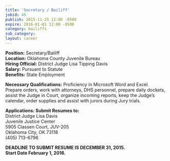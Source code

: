 ```yaml
---
title: 'Secretary / Bailiff'
jobid: 45
publish: 2015-11-25 12:00 -0500
expire: 2016-01-01 12:00 -0500
category: bailiffs
sub_category: 
layout: career
---
```

<p><strong>Position:</strong> Secretary/Bailiff<br>
<strong>Location:</strong> Oklahoma County Juvenile Bureau<br>
<strong>Hiring Official:</strong> District Judge Lisa Tipping Davis<br>
<strong>Salary:</strong> Pursuant to Statute<br>
<strong>Benefits:</strong> State Employment</p>
<p><strong>Necessary Qualifications:</strong> Proficiency in Microsoft Word and Excel.  Prepare orders, work with attorneys, DHS personnel, prepare daily dockets, assist the Judge in Court, organize incoming reports, keep the Judge’s calendar, order supplies and assist with jurors during Jury trials.</p>
<p><strong>Applications: Submit Resumes to:</strong><br>
District Judge Lisa Davis<br>
Juvenile Justice Center<br>
5905 Classen Court, JUV-205	<br>
Oklahoma City, OK 73118<br>
(405) 713-6796  
</p>
<p><strong>DEADLINE TO SUBMIT RESUME IS DECEMBER 31, 2015.</strong> <br>
<strong>Start Date February 1, 2016.</strong></p>